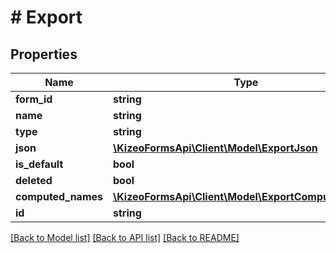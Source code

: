 # # Export

## Properties

Name | Type | Description | Notes
------------ | ------------- | ------------- | -------------
**form_id** | **string** |  | [optional]
**name** | **string** |  | [optional]
**type** | **string** |  | [optional]
**json** | [**\KizeoFormsApi\Client\Model\ExportJson**](ExportJson.md) |  | [optional]
**is_default** | **bool** |  | [optional]
**deleted** | **bool** |  | [optional]
**computed_names** | [**\KizeoFormsApi\Client\Model\ExportComputedNames**](ExportComputedNames.md) |  | [optional]
**id** | **string** |  | [optional]

[[Back to Model list]](../../README.md#models) [[Back to API list]](../../README.md#endpoints) [[Back to README]](../../README.md)
